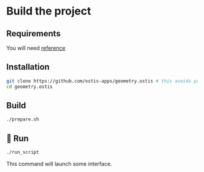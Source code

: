 # Build the project

## Requirements

You will need [reference](https://docs.docker.com/)

## Installation

```sh
git clone https://github.com/ostis-apps/geometry.ostis # this avoids problems on Windows filesystems
cd geometry.ostis
```

## Build

  ```sh
  ./prepare.sh
  ```

## 🚀 Run

  ```sh
  ./run_script
  ```

  This command will launch some interface.
